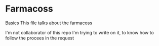 # Farmacoss
Basics 
This file talks about the farmacoss 


I'm not collaborator of this repo I'm trying to write on it, to know how to follow the procees in the request
